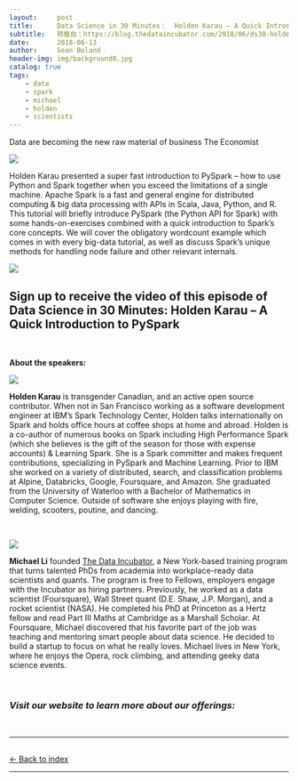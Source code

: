 ```yaml
---
layout:     post
title:      Data Science in 30 Minutes：  Holden Karau – A Quick Introduction to PySpark
subtitle:   转载自：https://blog.thedataincubator.com/2018/06/ds30-holden-karau/
date:       2018-06-13
author:     Sean Boland
header-img: img/background0.jpg
catalog: true
tags:
    - data
    - spark
    - michael
    - holden
    - scientists
---
```




 Data are becoming the new raw material of business 
 The Economist 



















[![](https://blog.thedataincubator.com/wp-content/uploads/2018/06/holdenkarauDS30.png)
](https://blog.thedataincubator.com/wp-content/uploads/2018/06/holdenkarauDS30.png)

Holden Karau presented a super fast introduction to PySpark – how to use Python and Spark together when you exceed the limitations of a single machine. Apache Spark is a fast and general engine for distributed computing & big data processing with APIs in Scala, Java, Python, and R. This tutorial will briefly introduce PySpark (the Python API for Spark) with some hands-on-exercises combined with a quick introduction to Spark’s core concepts. We will cover the obligatory wordcount example which comes in with every big-data tutorial, as well as discuss Spark’s unique methods for handling node failure and other relevant internals.

![](https://cdn.evbuc.com/eventlogos/147444426/screenshot20170302at4.15.13pm.png)


## Sign up to receive the video of this episode of Data Science in 30 Minutes: Holden Karau – A Quick Introduction to PySpark





 







 

**About the speakers:**

![](https://cdn.evbuc.com/eventlogos/147444426/speakercimagegrandecropped.png)


**Holden Karau** is transgender Canadian, and an active open source contributor. When not in San Francisco working as a software development engineer at IBM’s Spark Technology Center, Holden talks internationally on Spark and holds office hours at coffee shops at home and abroad. Holden is a co-author of numerous books on Spark including High Performance Spark (which she believes is the gift of the season for those with expense accounts) & Learning Spark. She is a Spark committer and makes frequent contributions, specializing in PySpark and Machine Learning. Prior to IBM she worked on a variety of distributed, search, and classification problems at Alpine, Databricks, Google, Foursquare, and Amazon. She graduated from the University of Waterloo with a Bachelor of Mathematics in Computer Science. Outside of software she enjoys playing with fire, welding, scooters, poutine, and dancing.

 

![](https://cdn.evbuc.com/eventlogos/147444426/michaelli.jpg)


**Michael Li** founded [The Data Incubator](https://www.thedataincubator.com/), a New York-based training program that turns talented PhDs from academia into workplace-ready data scientists and quants. The program is free to Fellows, employers engage with the Incubator as hiring partners. Previously, he worked as a data scientist (Foursquare), Wall Street quant (D.E. Shaw, J.P. Morgan), and a rocket scientist (NASA). He completed his PhD at Princeton as a Hertz fellow and read Part III Maths at Cambridge as a Marshall Scholar. At Foursquare, Michael discovered that his favorite part of the job was teaching and mentoring smart people about data science. He decided to build a startup to focus on what he really loves. Michael lives in New York, where he enjoys the Opera, rock climbing, and attending geeky data science events.

 

### *Visit our website to learn more about our offerings:*

 

---


## 
[← Back to index](https://blog.thedataincubator.com/.)


---

